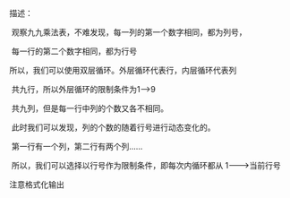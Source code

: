 描述：

​	观察九九乘法表，不难发现，每一列的第一个数字相同，都为列号，

​							每一行的第二个数字相同，都为行号



所以，我们可以使用双层循环。外层循环代表行，内层循环代表列

​	共九行，所以外层循环的限制条件为1-->9

​	共九列，但是每一行中列的个数又各不相同。

​		此时我们可以发现，列的个数的随着行号进行动态变化的。

​			第一行有一个列，第二行有两个列......

​		所以，我们可以选择以行号作为限制条件，即每次内循环都从 1--->当前行号

注意格式化输出